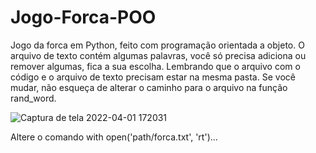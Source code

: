 # Jogo-Forca-POO
Jogo da forca em Python, feito com programação orientada a objeto.
O arquivo de texto contém algumas palavras, você só precisa adiciona ou remover algumas, fica a sua escolha. 
Lembrando que o arquivo com o código e o arquivo de texto precisam estar na mesma pasta. Se você mudar, não esqueça de alterar o
caminho para o arquivo na função rand_word.

![Captura de tela 2022-04-01 172031](https://user-images.githubusercontent.com/63425849/161335937-04814037-4e2c-4db0-8c1f-174da57f6795.png)

Altere o comando with open('path/forca.txt', 'rt')...
